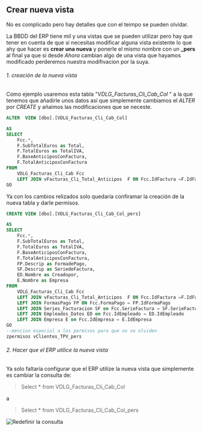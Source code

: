 ## Crear nueva vista
No es complicado pero hay detalles que con el teimpo se pueden olvidar.

La BBDD del ERP tiene mil y una vistas que se pueden utilizar pero hay que tener en cuenta de que si necesitas modificar alguna vista existente lo que ahy que hacer es **crear una nueva** y ponerle el mismo nombre con un **_pers** al final ya que si desde *Ahora* cambian algo de una vista que hayamos modificado perderemos nuestra modifivacion por la suya.

###### 1. creación de la nueva vista
Como ejemplo usaremos esta tabla "*VDLG_Facturas_Cli_Cab_Col* " a la que tenemos que añadirle unos datos así que simplemente cambiamos el *ALTER* por *CREATE* y añaimos las modificaciones que se neceste.

```sql
ALTER  VIEW [dbo].[VDLG_Facturas_Cli_Cab_Col]

AS
SELECT 
	Fcc.*, 
	F.SubTotalEuros as Total,
	F.TotalEuros as TotalIVA,
	F.BaseAnticiposConFactura,
	F.TotalAnticiposConFactura
FROM 
	VDLG_Facturas_Cli_Cab Fcc
	LEFT JOIN vFacturas_Cli_Total_Anticipos  F ON Fcc.IdFactura =F.IdFactura
GO
```

Ya con los cambios relizados solo quedaría confiramar la creación de la nueva tabla y darle permisos.

```sql
CREATE VIEW [dbo].[VDLG_Facturas_Cli_Cab_Col_pers]

AS
SELECT 
	Fcc.*, 
	F.SubTotalEuros as Total,
	F.TotalEuros as TotalIVA,
	F.BaseAnticiposConFactura,
	F.TotalAnticiposConFactura,
	FP.Descrip as FormadePago,
	SF.Descrip as SeriedeFactura,
	ED.Nombre as Creadopor,
	E.Nombre as Empresa
FROM 
	VDLG_Facturas_Cli_Cab Fcc
	LEFT JOIN vFacturas_Cli_Total_Anticipos  F ON Fcc.IdFactura =F.IdFactura
	LEFT JOIN FormasPago FP ON Fcc.FormaPago = FP.IdFormaPago
	LEFT JOIN Series_Facturacion SF on Fcc.SerieFactura = SF.SerieFactura
	LEFT JOIN Empleados_Datos ED on Fcc.IdEmpleado = ED.IdEmpleado
	LEFT JOIN Empresa E on Fcc.IdEmpresa = E.IdEmpresa
GO
--mencion especial a los permisos para que no se olviden
zpermisos vClientes_TPV_pers
```
###### 2. Hacer que el ERP utilice la nueva vista 

Ya solo faltaría configurar que el ERP utilize la nueva vista que simplemente es cambiar la consulta de:
>Select * from VDLG_Facturas_Cli_Cab_Col

a 

>Select * from VDLG_Facturas_Cli_Cab_Col_pers

![Redefinir la consulta](/ERP_CRM_SQL\SQL\CreaciónDeVista\img\Screenshot_1.png)